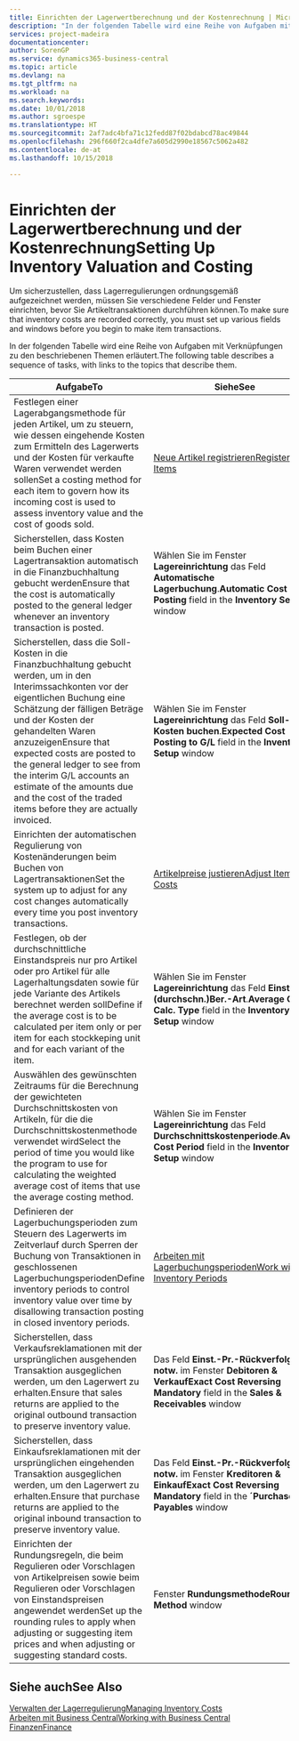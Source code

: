 ```yaml
---
title: Einrichten der Lagerwertberechnung und der Kostenrechnung | Microsoft Docs
description: "In der folgenden Tabelle wird eine Reihe von Aufgaben mit Verknüpfungen zu den beschriebenen Themen erläutert."
services: project-madeira
documentationcenter: 
author: SorenGP
ms.service: dynamics365-business-central
ms.topic: article
ms.devlang: na
ms.tgt_pltfrm: na
ms.workload: na
ms.search.keywords: 
ms.date: 10/01/2018
ms.author: sgroespe
ms.translationtype: HT
ms.sourcegitcommit: 2af7adc4bfa71c12fedd87f02bdabcd78ac49844
ms.openlocfilehash: 296f660f2ca4dfe7a605d2990e18567c5062a482
ms.contentlocale: de-at
ms.lasthandoff: 10/15/2018

---
```

# <a name="setting-up-inventory-valuation-and-costing"></a><span data-ttu-id="316a4-103">Einrichten der Lagerwertberechnung und der Kostenrechnung</span><span class="sxs-lookup"><span data-stu-id="316a4-103">Setting Up Inventory Valuation and Costing</span></span>
<span data-ttu-id="316a4-104">Um sicherzustellen, dass Lagerregulierungen ordnungsgemäß aufgezeichnet werden, müssen Sie verschiedene Felder und Fenster einrichten, bevor Sie Artikeltransaktionen durchführen können.</span><span class="sxs-lookup"><span data-stu-id="316a4-104">To make sure that inventory costs are recorded correctly, you must set up various fields and windows before you begin to make item transactions.</span></span>

<span data-ttu-id="316a4-105">In der folgenden Tabelle wird eine Reihe von Aufgaben mit Verknüpfungen zu den beschriebenen Themen erläutert.</span><span class="sxs-lookup"><span data-stu-id="316a4-105">The following table describes a sequence of tasks, with links to the topics that describe them.</span></span>

|<span data-ttu-id="316a4-106">**Aufgabe**</span><span class="sxs-lookup"><span data-stu-id="316a4-106">**To**</span></span>|<span data-ttu-id="316a4-107">**Siehe**</span><span class="sxs-lookup"><span data-stu-id="316a4-107">**See**</span></span>|  
|------------|-------------|  
|<span data-ttu-id="316a4-108">Festlegen einer Lagerabgangsmethode für jeden Artikel, um zu steuern, wie dessen eingehende Kosten zum Ermitteln des Lagerwerts und der Kosten für verkaufte Waren verwendet werden sollen</span><span class="sxs-lookup"><span data-stu-id="316a4-108">Set a costing method for each item to govern how its incoming cost is used to assess inventory value and the cost of goods sold.</span></span>|[<span data-ttu-id="316a4-109">Neue Artikel registrieren</span><span class="sxs-lookup"><span data-stu-id="316a4-109">Register New Items</span></span>](inventory-how-register-new-items.md)|  
|<span data-ttu-id="316a4-110">Sicherstellen, dass Kosten beim Buchen einer Lagertransaktion automatisch in die Finanzbuchhaltung gebucht werden</span><span class="sxs-lookup"><span data-stu-id="316a4-110">Ensure that the cost is automatically posted to the general ledger whenever an inventory transaction is posted.</span></span>|<span data-ttu-id="316a4-111">Wählen Sie im Fenster **Lagereinrichtung** das Feld **Automatische Lagerbuchung**.</span><span class="sxs-lookup"><span data-stu-id="316a4-111">**Automatic Cost Posting** field in the **Inventory Setup** window</span></span>|  
|<span data-ttu-id="316a4-112">Sicherstellen, dass die Soll-Kosten in die Finanzbuchhaltung gebucht werden, um in den Interimssachkonten vor der eigentlichen Buchung eine Schätzung der fälligen Beträge und der Kosten der gehandelten Waren anzuzeigen</span><span class="sxs-lookup"><span data-stu-id="316a4-112">Ensure that expected costs are posted to the general ledger to see from the interim G/L accounts an estimate of the amounts due and the cost of the traded items before they are actually invoiced.</span></span>|<span data-ttu-id="316a4-113">Wählen Sie im Fenster **Lagereinrichtung** das Feld **Soll-Kosten buchen**.</span><span class="sxs-lookup"><span data-stu-id="316a4-113">**Expected Cost Posting to G/L** field in the **Inventory Setup** window</span></span>|  
|<span data-ttu-id="316a4-114">Einrichten der automatischen Regulierung von Kostenänderungen beim Buchen von Lagertransaktionen</span><span class="sxs-lookup"><span data-stu-id="316a4-114">Set the system up to adjust for any cost changes automatically every time you post inventory transactions.</span></span>|[<span data-ttu-id="316a4-115">Artikelpreise justieren</span><span class="sxs-lookup"><span data-stu-id="316a4-115">Adjust Item Costs</span></span>](inventory-how-adjust-item-costs.md)|  
|<span data-ttu-id="316a4-116">Festlegen, ob der durchschnittliche Einstandspreis nur pro Artikel oder pro Artikel für alle Lagerhaltungsdaten sowie für jede Variante des Artikels berechnet werden soll</span><span class="sxs-lookup"><span data-stu-id="316a4-116">Define if the average cost is to be calculated per item only or per item for each stockkeping unit and for each variant of the item.</span></span>|<span data-ttu-id="316a4-117">Wählen Sie im Fenster **Lagereinrichtung** das Feld **Einst.-Pr.(durchschn.)Ber.-Art**.</span><span class="sxs-lookup"><span data-stu-id="316a4-117">**Average Cost Calc. Type** field in the **Inventory Setup** window</span></span>|  
|<span data-ttu-id="316a4-118">Auswählen des gewünschten Zeitraums für die Berechnung der gewichteten Durchschnittskosten von Artikeln, für die die Durchschnittskostenmethode verwendet wird</span><span class="sxs-lookup"><span data-stu-id="316a4-118">Select the period of time you would like the program to use for calculating the weighted average cost of items that use the average costing method.</span></span>|<span data-ttu-id="316a4-119">Wählen Sie im Fenster **Lagereinrichtung** das Feld **Durchschnittskostenperiode**.</span><span class="sxs-lookup"><span data-stu-id="316a4-119">**Average Cost Period** field in the **Inventory Setup** window</span></span>|  
|<span data-ttu-id="316a4-120">Definieren der Lagerbuchungsperioden zum Steuern des Lagerwerts im Zeitverlauf durch Sperren der Buchung von Transaktionen in geschlossenen Lagerbuchungsperioden</span><span class="sxs-lookup"><span data-stu-id="316a4-120">Define inventory periods to control inventory value over time by disallowing transaction posting in closed inventory periods.</span></span>|[<span data-ttu-id="316a4-121">Arbeiten mit Lagerbuchungsperioden</span><span class="sxs-lookup"><span data-stu-id="316a4-121">Work with Inventory Periods</span></span>](finance-how-to-work-with-inventory-periods.md)|  
|<span data-ttu-id="316a4-122">Sicherstellen, dass Verkaufsreklamationen mit der ursprünglichen ausgehenden Transaktion ausgeglichen werden, um den Lagerwert zu erhalten.</span><span class="sxs-lookup"><span data-stu-id="316a4-122">Ensure that sales returns are applied to the original outbound transaction to preserve inventory value.</span></span>|<span data-ttu-id="316a4-123">Das Feld **Einst.-Pr.-Rückverfolg. notw.** im Fenster **Debitoren & Verkauf**</span><span class="sxs-lookup"><span data-stu-id="316a4-123">**Exact Cost Reversing Mandatory** field in the **Sales & Receivables** window</span></span>|  
|<span data-ttu-id="316a4-124">Sicherstellen, dass Einkaufsreklamationen mit der ursprünglichen eingehenden Transaktion ausgeglichen werden, um den Lagerwert zu erhalten.</span><span class="sxs-lookup"><span data-stu-id="316a4-124">Ensure that purchase returns are applied to the original inbound transaction to preserve inventory value.</span></span>|<span data-ttu-id="316a4-125">Das Feld **Einst.-Pr.-Rückverfolg. notw.** im Fenster **Kreditoren & Einkauf**</span><span class="sxs-lookup"><span data-stu-id="316a4-125">**Exact Cost Reversing Mandatory** field in the **´Purchases & Payables** window</span></span>|
|<span data-ttu-id="316a4-126">Einrichten der Rundungsregeln, die beim Regulieren oder Vorschlagen von Artikelpreisen sowie beim Regulieren oder Vorschlagen von Einstandspreisen angewendet werden</span><span class="sxs-lookup"><span data-stu-id="316a4-126">Set up the rounding rules to apply when adjusting or suggesting item prices and when adjusting or suggesting standard costs.</span></span>|<span data-ttu-id="316a4-127">Fenster **Rundungsmethode**</span><span class="sxs-lookup"><span data-stu-id="316a4-127">**Rounding Method** window</span></span>|  

## <a name="see-also"></a><span data-ttu-id="316a4-128">Siehe auch</span><span class="sxs-lookup"><span data-stu-id="316a4-128">See Also</span></span>  
[<span data-ttu-id="316a4-129">Verwalten der Lagerregulierung</span><span class="sxs-lookup"><span data-stu-id="316a4-129">Managing Inventory Costs</span></span>](finance-manage-inventory-costs.md)  
[<span data-ttu-id="316a4-130">Arbeiten mit  Business Central</span><span class="sxs-lookup"><span data-stu-id="316a4-130">Working with Business Central</span></span>](ui-work-product.md)  
[<span data-ttu-id="316a4-131">Finanzen</span><span class="sxs-lookup"><span data-stu-id="316a4-131">Finance</span></span>](finance.md)  

